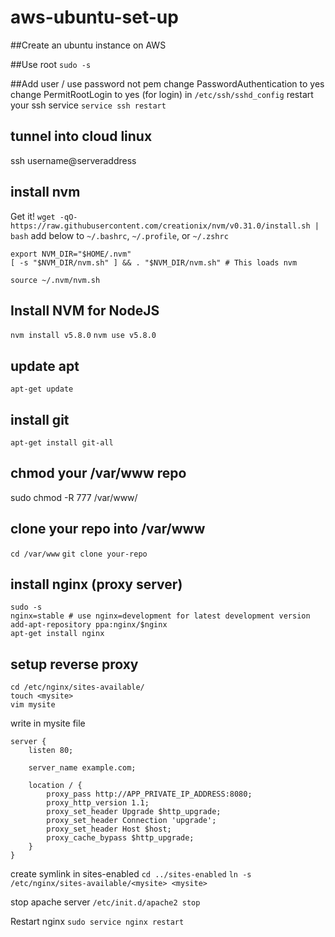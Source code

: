 # aws-ubuntu-set-up

##Create an ubuntu instance on AWS

##Use root
```sudo -s```

##Add user / use password not pem
change PasswordAuthentication to yes
change PermitRootLogin to yes (for login)
in ```/etc/ssh/sshd_config```
restart your ssh service
```service ssh restart```

## tunnel into cloud linux 
ssh username@serveraddress
## install nvm
Get it!
```wget -qO- https://raw.githubusercontent.com/creationix/nvm/v0.31.0/install.sh | bash```
add below to ```~/.bashrc```, ```~/.profile```, or ```~/.zshrc```
```
export NVM_DIR="$HOME/.nvm"
[ -s "$NVM_DIR/nvm.sh" ] && . "$NVM_DIR/nvm.sh" # This loads nvm
```
```source ~/.nvm/nvm.sh```
## Install NVM for NodeJS
```nvm install v5.8.0```
```nvm use v5.8.0```
## update apt
```apt-get update```
## install git
```apt-get install git-all```

## chmod your /var/www repo
sudo chmod -R 777 /var/www/

## clone your repo into /var/www
```cd /var/www```
```git clone your-repo```

## install nginx (proxy server)
```
sudo -s
nginx=stable # use nginx=development for latest development version
add-apt-repository ppa:nginx/$nginx
apt-get install nginx
```

## setup reverse proxy 
```
cd /etc/nginx/sites-available/
touch <mysite>
vim mysite
```

write in mysite file

```
server {
    listen 80;

    server_name example.com;

    location / {
        proxy_pass http://APP_PRIVATE_IP_ADDRESS:8080;
        proxy_http_version 1.1;
        proxy_set_header Upgrade $http_upgrade;
        proxy_set_header Connection 'upgrade';
        proxy_set_header Host $host;
        proxy_cache_bypass $http_upgrade;
    }
}
```

create symlink in sites-enabled
```cd ../sites-enabled```
```ln -s /etc/nginx/sites-available/<mysite> <mysite>```

stop apache server
```/etc/init.d/apache2 stop```

Restart nginx
```sudo service nginx restart```

